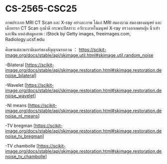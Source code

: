 # CS-2565-CSC25

ภาพประเภท MRI CT Scan และ X-ray อย่างละภาพ ได้แก่ MRI สมองบวม สมองของมนุษย์ และเด็กทารก CT Scan  ถุงน้ำดี กระพาะปัสสาวะ อวัยวะภายในมนุษย์ X-ray ทรวงอกเพศหญิง นิ้วเท้า และฟัน
แหล่งข้อมูลภาพ : iStock by Getty images, freeimages.com, Radiology.ucsf.edu

ศึกษาแต่ละพารามิเตอร์ของสัญญาณรบกวน ： https://scikit-image.org/docs/stable/api/skimage.util.html#skimage.util.random_noise

-Bilateral [https://scikit-image.org/docs/stable/api/skimage.restoration.html#skimage.restoration.denoise_bilateral]

-Wavelet [https://scikit-image.org/docs/stable/api/skimage.restoration.html#skimage.restoration.denoise_wavelet]

-Nl means [https://scikit-image.org/docs/stable/api/skimage.restoration.html#skimage.restoration.denoise_nl_means]

-TV bregman [https://scikit-image.org/docs/stable/api/skimage.restoration.html#skimage.restoration.denoise_tv_bregman]

-TV chambolle [https://scikit-image.org/docs/stable/api/skimage.restoration.html#skimage.restoration.denoise_tv_chambolle]

